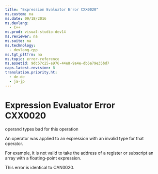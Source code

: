 ```yaml
---
title: "Expression Evaluator Error CXX0020"
ms.custom: na
ms.date: 09/18/2016
ms.devlang: 
  - C++
ms.prod: visual-studio-dev14
ms.reviewer: na
ms.suite: na
ms.technology: 
  - devlang-cpp
ms.tgt_pltfrm: na
ms.topic: error-reference
ms.assetid: 9dc57c25-e976-44e8-9a4e-db5a79e35bd7
caps.latest.revision: 8
translation.priority.ht: 
  - de-de
  - ja-jp
---
```

# Expression Evaluator Error CXX0020
operand types bad for this operation  
  
 An operator was applied to an expression with an invalid type for that operator.  
  
 For example, it is not valid to take the address of a register or subscript an array with a floating-point expression.  
  
 This error is identical to CAN0020.